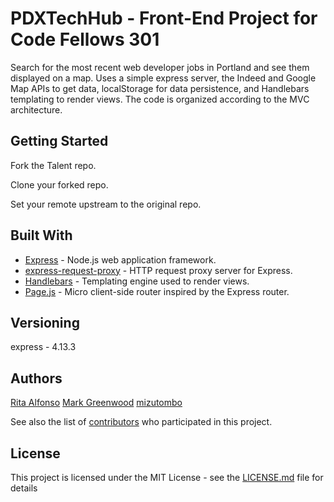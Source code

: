 # PDXTechHub - Front-End Project for Code Fellows 301

Search for the most recent web developer jobs in Portland and see them displayed on a map. Uses a simple express server, the Indeed and Google Map APIs to get data, localStorage for data persistence, and Handlebars templating to render views.  The code is organized according to the MVC architecture.

## Getting Started

Fork the Talent repo.

Clone your forked repo.

Set your remote upstream to the original repo.


## Built With

* [Express](https://expressjs.com) - Node.js web application framework.
* [express-request-proxy](https://www.npmjs.com/package/express-request-proxy) - HTTP request proxy server for Express.
* [Handlebars](handlebarsjs.com) - Templating engine used to render views.
* [Page.js](https://visionmedia.github.io/page.js/) - Micro client-side router inspired by the Express router.

## Versioning

express - 4.13.3

## Authors

[Rita Alfonso](https://github.com/alfonsotech)
[Mark Greenwood](https://github.com/markgreenwood)
[mizutombo](https://github.com/mizutombo)

See also the list of [contributors](https://github.com/markgreenwood/PDXTechHub/graphs/contributors) who participated in this project.

## License

This project is licensed under the MIT License - see the [LICENSE.md](LICENSE.md) file for details
